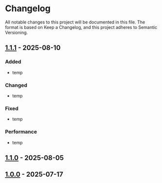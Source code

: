 # Changelog
All notable changes to this project will be documented in this file.
The format is based on Keep a Changelog, and this project adheres to Semantic Versioning.


## [1.1.1] - 2025-08-10
### Added
- temp

### Changed
- temp

### Fixed
- temp

### Performance
- temp

## [1.1.0] - 2025-08-05


## [1.0.0] - 2025-07-17


[1.0.0]: https://github.com/Nero-TheThrill/SNAKE_ENGINE/compare/v_1.0.0...v_1.0.0
[1.1.0]: https://github.com/Nero-TheThrill/SNAKE_Engine/compare/v_1.0.0...v_1.1.0
[1.1.1]: https://github.com/Nero-TheThrill/SNAKE_Engine/compare/v_1.1.0...v_1.1.1
